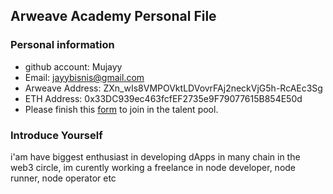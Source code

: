 ## Arweave Academy Personal File

### Personal information

- github account: Mujayy 
- Email: jayybisnis@gmail.com
- Arweave Address: ZXn_wIs8VMPOVktLDVovrFAj2neckVjG5h-RcAEc3Sg 
- ETH Address: 0x33DC939ec463fcfEF2735e9F79077615B854E50d
- Please finish this [form](https://docs.google.com/forms/d/e/1FAIpQLSfWA5fIIcBgmRppm3jNz5vmf9Mai_QMVil-2pO4r7YKn_Zhtw/viewform?usp=sf_link) to join in the talent pool.

### Introduce Yourself
 i'am have biggest enthusiast in developing dApps in many chain in the web3 circle, im curently working a freelance in node developer, node runner, node operator etc


